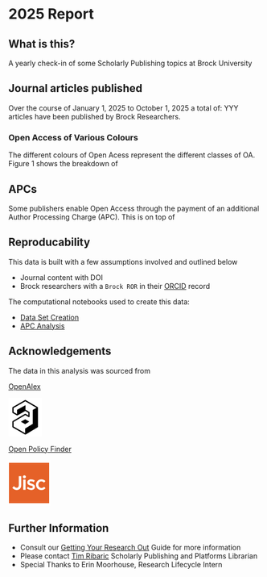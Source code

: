# 2025 Report

## What is this?
A yearly check-in of some Scholarly Publishing topics at Brock University

## Journal articles published

Over the course of January 1, 2025 to October 1, 2025 a total of: YYY articles have been published by Brock Researchers.

### Open Access of Various Colours

The different colours of Open Acess represent the different classes of OA. Figure 1 shows the breakdown of 

## APCs

Some publishers enable Open Access through the payment of an additional Author Processing Charge (APC). This is on top of

## Reproducability

This data is built with a few assumptions involved and outlined below

- Journal content with DOI
- Brock researchers with a `Brock ROR` in their [ORCID](https://orcid.org/) record


The computational notebooks used to create this data:

- [Data Set Creation]()
- [APC Analysis]()

## Acknowledgements

The data in this analysis was sourced from

[OpenAlex](https://openalex.org/)

![open_alex](OpenAlex.png) 


[Open Policy Finder](https://openpolicyfinder.jisc.ac.uk/)

![policy_finder](JISC.png)



## Further Information

- Consult our [Getting Your Research Out]() Guide for more information
- Please contact [Tim Ribaric](https://brocku.ca/library/tim-ribaric/) Scholarly Publishing and Platforms Librarian
- Special Thanks to Erin Moorhouse, Research Lifecycle Intern